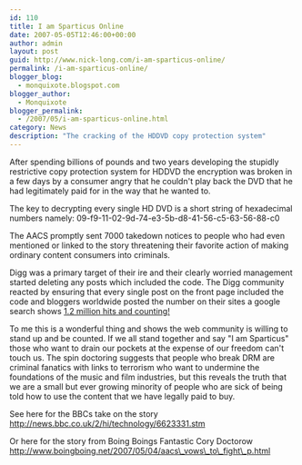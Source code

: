 ```yaml
---
id: 110
title: I am Sparticus Online
date: 2007-05-05T12:46:00+00:00
author: admin
layout: post
guid: http://www.nick-long.com/i-am-sparticus-online/
permalink: /i-am-sparticus-online/
blogger_blog:
  - monquixote.blogspot.com
blogger_author:
  - Monquixote
blogger_permalink:
  - /2007/05/i-am-sparticus-online.html
category: News
description: "The cracking of the HDDVD copy protection system"
---
```


After spending billions of pounds and two years developing the stupidly restrictive copy protection system for HDDVD the encryption was broken in a few days by a consumer angry that he couldn't play back the DVD that he had legitimately paid for in the way that he wanted to.

The key to decrypting every single HD DVD is a short string of hexadecimal numbers namely: 09-f9-11-02-9d-74-e3-5b-d8-41-56-c5-63-56-88-c0

The AACS promptly sent 7000 takedown notices to people who had even mentioned or linked to the story threatening their favorite action of making ordinary content consumers into criminals.

Digg was a primary target of their ire and their clearly worried management started deleting any posts which included the code. The Digg community reacted by ensuring that every single post on the front page included the code and bloggers worldwide posted the number on their sites a google search shows  <a href="http://www.google.com/search?q=09-f9-11-02-9d-74-e3-5b-d8-41-56-c5-63-56-88-c0&#038;ie=utf-8&oe=utf-8&#038;aq=t&#038;rls=com.ubuntu:en-US:official&#038;client=firefox-a" target="_new">1.2 million hits and counting! </a>

To me this is a wonderful thing and shows the web community is willing to stand up and be counted. If we all stand together and say "I am Sparticus" those who want to drain our pockets at the expense of our freedom can't touch us. The spin doctoring suggests that people who break DRM are criminal fanatics with links to terrorism who want to undermine the foundations of the music and film industries, but this reveals the truth that we are a small but ever growing minority of people who are sick of being told how to use the content that we have legally paid to buy.

See here for the BBCs take on the story  
http://news.bbc.co.uk/2/hi/technology/6623331.stm

Or here for the story from Boing Boings Fantastic Cory Doctorow  
http://www.boingboing.net/2007/05/04/aacs\_vows\_to\_fight\_p.html